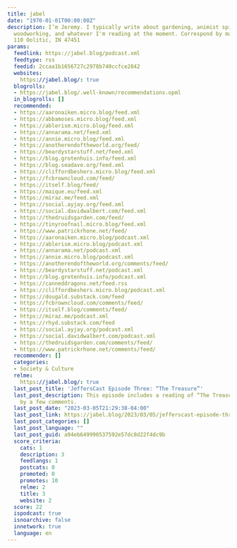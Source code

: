 ```yaml
---
title: jabel
date: "1970-01-01T00:00:00Z"
description: I’m Jeremy. I typically write about gardening, animist spirituality,
  woodworking, and whatever I'm reading at the moment. Correspond by mail at PO Box
  110 Oolitic, IN 47451
params:
  feedlink: https://jabel.blog/podcast.xml
  feedtype: rss
  feedid: 2ccaa1b1656727c2978b740ccfce2842
  websites:
    https://jabel.blog/: true
  blogrolls:
  - https://jabel.blog/.well-known/recommendations.opml
  in_blogrolls: []
  recommended:
  - https://aaronaiken.micro.blog/feed.xml
  - https://abbamoses.micro.blog/feed.xml
  - https://ablerism.micro.blog/feed.xml
  - https://annarama.net/feed.xml
  - https://annie.micro.blog/feed.xml
  - https://anotherendoftheworld.org/feed/
  - https://beardystarstuff.net/feed.xml
  - https://blog.grotenhuis.info/feed.xml
  - https://blog.seadave.org/feed.xml
  - https://cliffordbeshers.micro.blog/feed.xml
  - https://fcbrowncloud.com/feed/
  - https://itself.blog/feed/
  - https://maique.eu/feed.xml
  - https://miraz.me/feed.xml
  - https://social.ayjay.org/feed.xml
  - https://social.davidwalbert.com/feed.xml
  - https://thedruidsgarden.com/feed/
  - https://tinyroofnail.micro.blog/feed.xml
  - https://www.patrickrhone.net/feed/
  - https://aaronaiken.micro.blog/podcast.xml
  - https://ablerism.micro.blog/podcast.xml
  - https://annarama.net/podcast.xml
  - https://annie.micro.blog/podcast.xml
  - https://anotherendoftheworld.org/comments/feed/
  - https://beardystarstuff.net/podcast.xml
  - https://blog.grotenhuis.info/podcast.xml
  - https://canneddragons.net/feed.rss
  - https://cliffordbeshers.micro.blog/podcast.xml
  - https://dougald.substack.com/feed
  - https://fcbrowncloud.com/comments/feed/
  - https://itself.blog/comments/feed/
  - https://miraz.me/podcast.xml
  - https://rhyd.substack.com/feed
  - https://social.ayjay.org/podcast.xml
  - https://social.davidwalbert.com/podcast.xml
  - https://thedruidsgarden.com/comments/feed/
  - https://www.patrickrhone.net/comments/feed/
  recommender: []
  categories:
  - Society & Culture
  relme:
    https://jabel.blog/: true
  last_post_title: 'JeffersCast Episode Three: “The Treasure”'
  last_post_description: This episode includes a reading of “The Treasure,” followed
    by a few comments.
  last_post_date: "2023-03-05T21:29:38-04:00"
  last_post_link: https://jabel.blog/2023/03/05/jefferscast-episode-three.html
  last_post_categories: []
  last_post_language: ""
  last_post_guid: a94eb649990537592e57dc8d22f4dc9b
  score_criteria:
    cats: 1
    description: 3
    feedlangs: 1
    postcats: 0
    promoted: 0
    promotes: 10
    relme: 2
    title: 3
    website: 2
  score: 22
  ispodcast: true
  isnoarchive: false
  innetwork: true
  language: en
---
```

